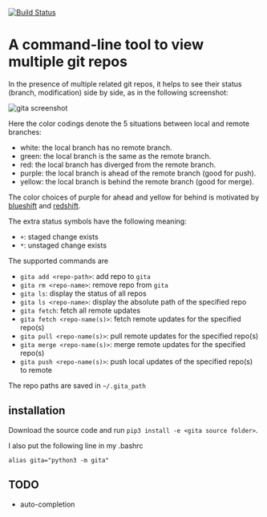 [![Build Status](https://travis-ci.org/nosarthur/gita.svg?branch=master)](https://travis-ci.org/nosarthur/gita)
# A command-line tool to view multiple git repos

In the presence of multiple related git repos, it helps to see their status (branch, modification) side by side,
as in the following screenshot:

![gita screenshot](https://github.com/nosarthur/gita/raw/master/screenshot.png)

Here the color codings denote the 5 situations between local and remote branches:

* white: the local branch has no remote branch.
* green: the local branch is the same as the remote branch.
* red: the local branch has diverged from the remote branch.
* purple: the local branch is ahead of the remote branch (good for push).
* yellow: the local branch is behind the remote branch (good for merge).

The color choices of purple for ahead and yellow for behind is motivated by [blueshift](https://en.wikipedia.org/wiki/Blueshift) and [redshift](https://en.wikipedia.org/wiki/Redshift).

The extra status symbols have the following meaning:

* `+`: staged change exists
* `*`: unstaged change exists

The supported commands are

* `gita add <repo-path>`: add repo to `gita`
* `gita rm <repo-name>`: remove repo from `gita`
* `gita ls`: display the status of all repos
* `gita ls <repo-name>`: display the absolute path of the specified repo
* `gita fetch`: fetch all remote updates
* `gita fetch <repo-name(s)>`: fetch remote updates for the specified repo(s)
* `gita pull <repo-name(s)>`: pull remote updates for the specified repo(s)
* `gita merge <repo-name(s)>`: merge remote updates for the specified repo(s)
* `gita push <repo-name(s)>`: push local updates of the specified repo(s) to remote

The repo paths are saved in `~/.gita_path`

## installation

Download the source code and run `pip3 install -e <gita source folder>`.

I also put the following line in my .bashrc
```
alias gita="python3 -m gita"
```

## TODO
* auto-completion
